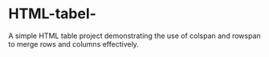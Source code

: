# HTML-tabel-
A simple HTML table project demonstrating the use of colspan and rowspan to merge rows and columns effectively.
